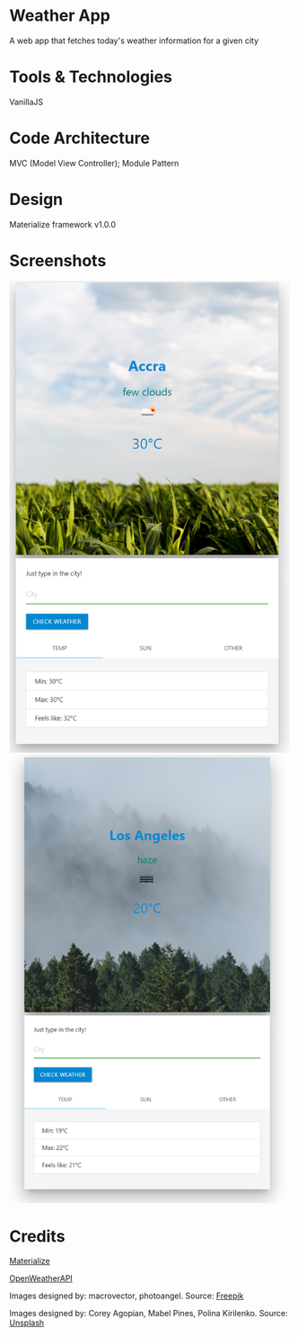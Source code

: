 # Weather App

A web app that fetches today's weather information for a given city

# Tools & Technologies

VanillaJS

# Code Architecture

MVC (Model View Controller); Module Pattern

# Design

Materialize framework v1.0.0

# Screenshots

<img src="img/accra.PNG" width="500">
<img src="img/la.PNG" width="500">

# Credits

[Materialize](https://materializecss.com/)

[OpenWeatherAPI](https://openweathermap.org/api)

Images designed by: macrovector, photoangel. Source: [Freepik](https://www.freepik.com/)

Images designed by: Corey Agopian, Mabel Pines, Polina Kirilenko. Source: [Unsplash](https://unsplash.com/)

